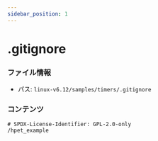 ```yaml
---
sidebar_position: 1
---
```

# .gitignore

### ファイル情報

- パス: `linux-v6.12/samples/timers/.gitignore`

### コンテンツ

```gitignore
# SPDX-License-Identifier: GPL-2.0-only
/hpet_example

```
